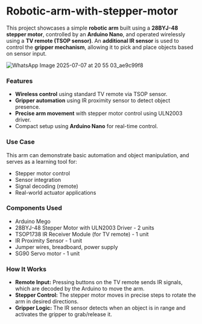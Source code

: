 # Robotic-arm-with-stepper-motor


This project showcases a simple **robotic arm** built using a **28BYJ-48 stepper motor**, controlled by an **Arduino Nano**, and operated wirelessly using a **TV remote (TSOP sensor)**. An **additional IR sensor** is used to control the **gripper mechanism**, allowing it to pick and place objects based on sensor input.

![WhatsApp Image 2025-07-07 at 20 55 03_ae9c99f8](https://github.com/user-attachments/assets/2557a017-5d29-4b42-829e-386ce08f14ec)




### Features

* **Wireless control** using standard TV remote via TSOP sensor.
* **Gripper automation** using IR proximity sensor to detect object presence.
* **Precise arm movement** with stepper motor control using ULN2003 driver.
* Compact setup using **Arduino Nano** for real-time control.

###  Use Case

This arm can demonstrate basic automation and object manipulation, and serves as a learning tool for:

* Stepper motor control
* Sensor integration
* Signal decoding (remote)
* Real-world actuator applications

###  Components Used

* Arduino Mego
* 28BYJ-48 Stepper Motor with ULN2003 Driver - 2 units
* TSOP1738 IR Receiver Module (for TV remote) - 1 unit
* IR Proximity Sensor - 1 unit 
* Jumper wires, breadboard, power supply
* SG90 Servo motor - 1 unit

###  How It Works

* **Remote Input:** Pressing buttons on the TV remote sends IR signals, which are decoded by the Arduino to move the arm.
* **Stepper Control:** The stepper motor moves in precise steps to rotate the arm in desired directions.
* **Gripper Logic:** The IR sensor detects when an object is in range and activates the gripper to grab/release it.

